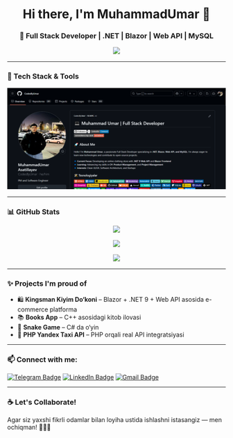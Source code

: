 
<h1 align="center">Hi there, I'm MuhammadUmar 👋</h1>
<h3 align="center">🚀 Full Stack Developer | .NET | Blazor | Web API | MySQL</h3>

<p align="center">
  <img src="https://readme-typing-svg.herokuapp.com?font=Fira+Code&duration=3000&pause=1000&color=00F7FF&center=true&vCenter=true&width=435&lines=Full+Stack+Developer;PM+%7C+.NET+Enthusiast;Always+Learning+New+Tech" />
</p>

---

### 🔧 Tech Stack & Tools

<img src="images/tech_stack.png" width="600"/>

---

### 📊 GitHub Stats

<p align="center">
  <img src="https://github-readme-stats.vercel.app/api?username=CodesByUmar&show_icons=true&theme=tokyonight" />
</p>
<p align="center">
  <img src="https://github-readme-streak-stats.herokuapp.com/?user=CodesByUmar&theme=tokyonight" />
</p>
<p align="center">
  <img src="https://github-readme-stats.vercel.app/api/top-langs/?username=CodesByUmar&layout=compact&theme=tokyonight" />
</p>

---

### ✨ Projects I'm proud of

- 🛍 **Kingsman Kiyim Do‘koni** – Blazor + .NET 9 + Web API asosida e-commerce platforma
- 📚 **Books App** – C++ asosidagi kitob ilovasi
- 🐍 **Snake Game** – C# da o‘yin
- 🚖 **PHP Yandex Taxi API** – PHP orqali real API integratsiyasi

---

### 📫 Connect with me:
[![Telegram Badge](https://img.shields.io/badge/Telegram-blue?style=flat&logo=telegram)](https://t.me/asatillayev)
[![LinkedIn Badge](https://img.shields.io/badge/LinkedIn-blue?style=flat&logo=linkedin)](https://www.linkedin.com/in/asatillayev)
[![Gmail Badge](https://img.shields.io/badge/Gmail-red?style=flat&logo=gmail)](mailto:asatillayevmuhammadumar00@gmail.com)

---

### ☕ Let's Collaborate!
Agar siz yaxshi fikrli odamlar bilan loyiha ustida ishlashni istasangiz — men ochiqman! 👨‍💻✨
